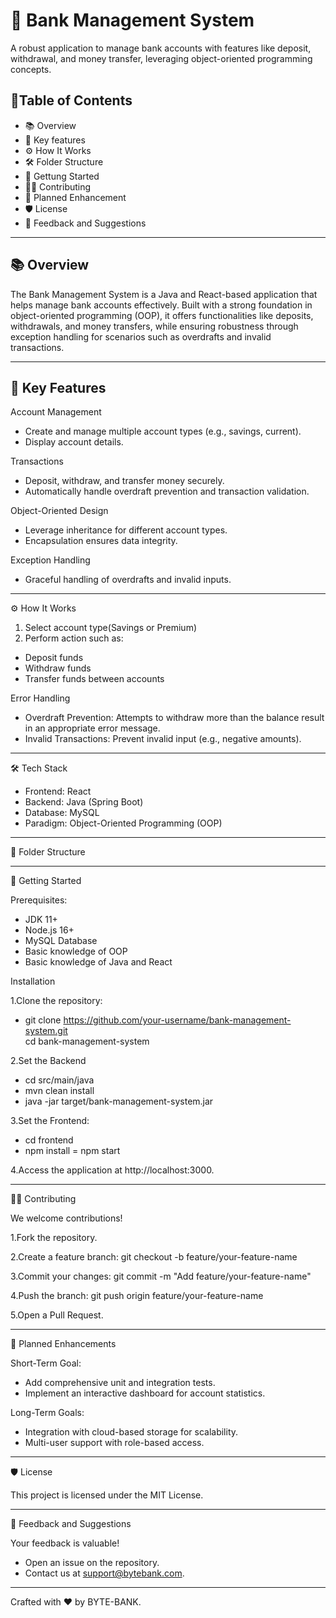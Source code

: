 # 🏦 Bank Management System  
A robust application to manage bank accounts with features like deposit, withdrawal, and money transfer, leveraging object-oriented programming concepts. 


## 📖Table of Contents
- 📚 Overview
- 🌟 Key features 
- ⚙️ How It Works 
- 🛠️ Folder Structure 
- 🚀 Gettung Started 
- 🧑‍💻 Contributing
- 📝 Planned Enhancement
- 🛡️ License 
- 💬 Feedback and Suggestions

---

## 📚 Overview
The Bank Management System is a Java and React-based application that helps manage bank accounts effectively. Built with a strong foundation in object-oriented programming (OOP), it offers functionalities like deposits, withdrawals, and money transfers, while ensuring robustness through exception handling for scenarios such as overdrafts and invalid transactions. 




---

## 🌟 Key Features

Account Management
  - Create and manage multiple account types (e.g., savings, current).
  - Display account details.

Transactions
  - Deposit, withdraw, and transfer money securely.
  - Automatically handle overdraft prevention and transaction validation.

Object-Oriented Design
  - Leverage inheritance for different account types.
  - Encapsulation ensures data integrity.



Exception Handling
  - Graceful handling of overdrafts and invalid inputs.

---


⚙️ How It Works
1. Select account type(Savings or Premium)
2. Perform action such as:
 - Deposit funds
 - Withdraw funds
 - Transfer funds between accounts

Error Handling 
 - Overdraft Prevention: Attempts to withdraw more than the balance result in an appropriate error message.
 - Invalid Transactions: Prevent invalid input (e.g., negative amounts). 


---


🛠️ Tech Stack
  - Frontend: React
  - Backend: Java (Spring Boot)
  - Database: MySQL
  - Paradigm: Object-Oriented Programming (OOP) 
  

---

📂 Folder Structure


---

🚀 Getting Started

Prerequisites:
 - JDK 11+
 - Node.js 16+
 - MySQL Database
 - Basic knowledge of OOP
 - Basic knowledge of Java and React 

Installation

  1.Clone the repository:
  - git clone https://github.com/your-username/bank-management-system.git  
cd bank-management-system  

  2.Set the Backend
  - cd src/main/java 
  - mvn clean install 
  - java -jar target/bank-management-system.jar

  3.Set the Frontend:
  - cd frontend
  - npm install 
  = npm start

  4.Access the application at http://localhost:3000. 

---

👨‍💻 Contributing

We welcome contributions!

 1.Fork the repository.
 
 2.Create a feature branch:
   git checkout -b feature/your-feature-name  

 3.Commit your changes:
  git commit -m "Add feature/your-feature-name" 

 4.Push the branch:
  git push origin feature/your-feature-name  
  
 5.Open a Pull Request.

---

📝 Planned Enhancements

Short-Term Goal:
 - Add comprehensive unit and integration tests. 
 - Implement an interactive dashboard for account statistics.

Long-Term Goals: 

 - Integration with cloud-based storage for scalability.
 - Multi-user support with role-based access. 


---

🛡️ License

This project is licensed under the MIT License.

---

💬 Feedback and Suggestions

Your feedback is valuable!
 - Open an issue on the repository.
 - Contact us at support@bytebank.com.

---

Crafted with ❤️ by BYTE-BANK.

